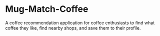 # Mug-Match-Coffee
A coffee recommendation application for coffee enthusiasts to find what coffee they like, find nearby shops, and save them to their profile.
